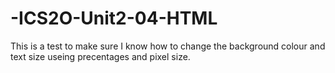 # -ICS2O-Unit2-04-HTML
This is a test to make sure I know how to change the background colour and text size useing precentages and pixel size.
